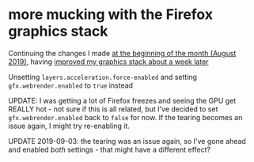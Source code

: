 # more mucking with the Firefox graphics stack

Continuing the changes I made [at the beginning of the month (August 2019)](3c1b4aa4-0c92-4207-abb9-12dbc5c7ce2e.md), having [improved my graphics stack about a week later](b17093a0-4c3f-4740-a4ee-1b51167e55f7.md)

Unsetting `layers.acceleration.force-enabled` and setting `gfx.webrender.enabled` to `true` instead

UPDATE: I was getting a lot of Firefox freezes and seeing the GPU get REALLY hot - not sure if this is all related, but I've decided to set `gfx.webrender.enabled` back to `false` for now. If the tearing becomes an issue again, I might try re-enabling it.

UPDATE 2019-09-03: the tearing was an issue again, so I've gone ahead and enabled *both* settings - that might have a different effect?
